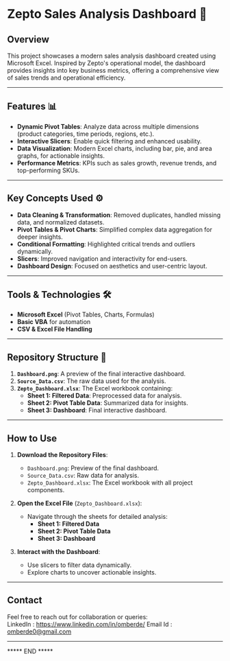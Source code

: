 # Zepto Sales Analysis Dashboard 🚀

## Overview  
This project showcases a modern sales analysis dashboard created using Microsoft Excel. Inspired by Zepto's operational model,
the dashboard provides insights into key business metrics, offering a comprehensive view of sales trends and operational efficiency.

---

## Features 📊  
- **Dynamic Pivot Tables**: Analyze data across multiple dimensions (product categories, time periods, regions, etc.).  
- **Interactive Slicers**: Enable quick filtering and enhanced usability.  
- **Data Visualization**: Modern Excel charts, including bar, pie, and area graphs, for actionable insights.  
- **Performance Metrics**: KPIs such as sales growth, revenue trends, and top-performing SKUs.

---

## Key Concepts Used ⚙️  
- **Data Cleaning & Transformation**: Removed duplicates, handled missing data, and normalized datasets.  
- **Pivot Tables & Pivot Charts**: Simplified complex data aggregation for deeper insights.  
- **Conditional Formatting**: Highlighted critical trends and outliers dynamically.  
- **Slicers**: Improved navigation and interactivity for end-users.  
- **Dashboard Design**: Focused on aesthetics and user-centric layout.  

---

## Tools & Technologies 🛠️  
- **Microsoft Excel** (Pivot Tables, Charts, Formulas)
- **Basic VBA** for automation  
- **CSV & Excel File Handling**   

---

## Repository Structure 📂   
1. **`Dashboard.png`**: A preview of the final interactive dashboard.  
2. **`Source_Data.csv`**: The raw data used for the analysis.  
3. **`Zepto_Dashboard.xlsx`**: The Excel workbook containing:  
   - **Sheet 1: Filtered Data**: Preprocessed data for analysis.  
   - **Sheet 2: Pivot Table Data**: Summarized data for insights.  
   - **Sheet 3: Dashboard**: Final interactive dashboard. 

---

## How to Use  
1. **Download the Repository Files**:  
   - `Dashboard.png`: Preview of the final dashboard.  
   - `Source_Data.csv`: Raw data for analysis.  
   - `Zepto_Dashboard.xlsx`: The Excel workbook with all project components.

2. **Open the Excel File** (`Zepto_Dashboard.xlsx`):  
   - Navigate through the sheets for detailed analysis:  
     - **Sheet 1: Filtered Data**  
     - **Sheet 2: Pivot Table Data**  
     - **Sheet 3: Dashboard**

3. **Interact with the Dashboard**:  
   - Use slicers to filter data dynamically.  
   - Explore charts to uncover actionable insights.   

---

## Contact  
Feel free to reach out for collaboration or queries:  
LinkedIn : https://www.linkedin.com/in/omberde/
Email Id : omberde0@gmail.com

---

***** END *****
